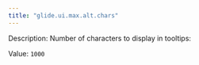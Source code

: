 ```yaml
---
title: "glide.ui.max.alt.chars"
---
```


Description: Number of characters to display in tooltips:

Value: `1000`